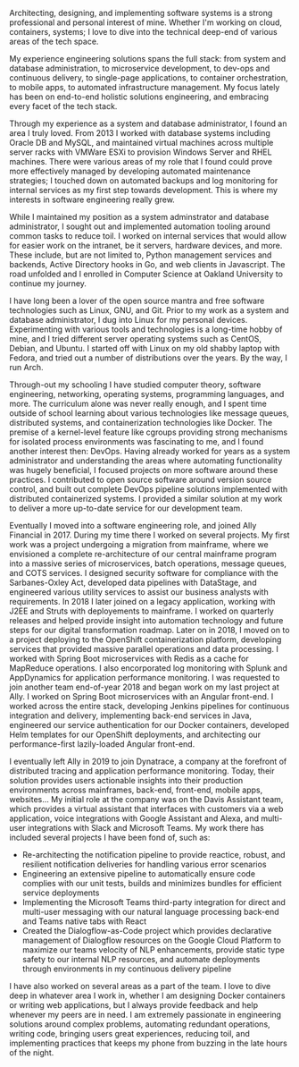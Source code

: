 Architecting, designing, and implementing software systems is a strong professional and personal interest of mine. Whether I'm working on cloud, containers, systems; I love to dive into the technical deep-end of various areas of the tech space.

My experience engineering solutions spans the full stack: from system and database administration, to microservice development, to dev-ops and continuous delivery, to single-page applications, to container orchestration, to mobile apps, to automated infrastructure management. My focus lately has been on end-to-end holistic solutions engineering, and embracing every facet of the tech stack.

Through my experience as a system and database administrator, I found an area I truly loved. From 2013 I worked with database systems including Oracle DB and MySQL, and maintained virtual machines across multiple server racks with VMWare ESXi to provision Windows Server and RHEL machines. There were various areas of my role that I found could prove more effectively managed by developing automated maintenance strategies; I touched down on automated backups and log monitoring for internal services as my first step towards development. This is where my interests in software engineering really grew.

While I maintained my position as a system adminstrator and database administrator, I sought out and implemented automation tooling around common tasks to reduce toil. I worked on internal services that would allow for easier work on the intranet, be it servers, hardware devices, and more. These include, but are not limited to, Python management services and backends, Active Directory hooks in Go, and web clients in Javascript. The road unfolded and I enrolled in Computer Science at Oakland University to continue my journey.

I have long been a lover of the open source mantra and free software technologies such as Linux, GNU, and Git. Prior to my work as a system and database administrator, I dug into Linux for my personal devices. Experimenting with various tools and technologies is a long-time hobby of mine, and I tried different server operating systems such as CentOS, Debian, and Ubuntu. I started off with Linux on my old shabby laptop with Fedora, and tried out a number of distributions over the years. By the way, I run Arch.

Through-out my schooling I have studied computer theory, software engineering, networking, operating systems, programming languages, and more. The curriculum alone was never really enough, and I spent time outside of school learning about various technologies like message queues, distributed systems, and containerization technologies like Docker. The premise of a kernel-level feature like cgroups providing strong mechanisms for isolated process environments was fascinating to me, and I found another interest then: DevOps. Having already worked for years as a system administrator and understanding the areas where automating functionality was hugely beneficial, I focused projects on more software around these practices. I contributed to open source software around version source control, and built out complete DevOps pipeline solutions implemented with distributed containerized systems. I provided a similar solution at my work to deliver a more up-to-date service for our development team.

Eventually I moved into a software engineering role, and joined Ally Financial in 2017. During my time there I worked on several projects. My first work was a project undergoing a migration from mainframe, where we envisioned a complete re-architecture of our central mainframe program into a massive series of microservices, batch operations, message queues, and COTS services. I designed security software for compliance with the Sarbanes-Oxley Act, developed data pipelines with DataStage, and engineered various utility services to assist our business analysts with requirements. In 2018 I later joined on a legacy application, working with J2EE and Struts with deployements to mainframe. I worked on quarterly releases and helped provide insight into automation technology and future steps for our digital transformation roadmap. Later on in 2018, I moved on to a project deploying to the OpenShift containerization platform, developing services that provided massive parallel operations and data processing. I worked with Spring Boot microservices with Redis as a cache for MapReduce operations. I also encorporated log monitoring with Splunk and AppDynamics for application performance monitoring. I was requested to join another team end-of-year 2018 and began work on my last project at Ally. I worked on Spring Boot microservices with an Angular front-end. I worked across the entire stack, developing Jenkins pipelines for continuous integration and delivery, implementing back-end services in Java, engineered our service authentication for our Docker containers, developed Helm templates for our OpenShift deployments, and architecting our performance-first lazily-loaded Angular front-end.

I eventually left Ally in 2019 to join Dynatrace, a company at the forefront of distributed tracing and application performance monitoring. Today, their solution provides users actionable insights into their production environments across mainframes, back-end, front-end, mobile apps, websites... My initial role at the company was on the Davis Assistant team, which provides a virtual assistant that interfaces with customers via a web application, voice integrations with Google Assistant and Alexa, and multi-user integrations with Slack and Microsoft Teams. My work there has included several projects I have been fond of, such as:

- Re-architecting the notification pipeline to provide reactice, robust, and resilient notification deliveries for handling various error scenarios
- Engineering an extensive pipeline to automatically ensure code complies with our unit tests, builds and minimizes bundles for efficient service deployments
- Implementing the Microsoft Teams third-party integration for direct and multi-user messaging with our natural language processing back-end and Teams native tabs with React
- Created the Dialogflow-as-Code project which provides declarative management of Dialogflow resources on the Google Cloud Platform to maximize our teams velocity of NLP enhancements, provide static type safety to our internal NLP resources, and automate deployments through environments in my continuous delivery pipeline

I have also worked on several areas as a part of the team. I love to dive deep in whatever area I work in, whether I am designing Docker containers or writing web applications, but I always provide feedback and help whenever my peers are in need. I am extremely passionate in engineering solutions around complex problems, automating redundant operations, writing code, bringing users great experiences, reducing toil, and implementing practices that keeps my phone from buzzing in the late hours of the night.